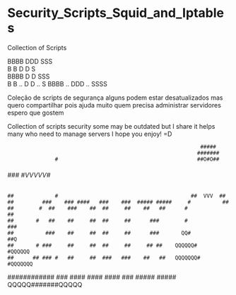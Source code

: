 Security_Scripts_Squid_and_Iptables
===================================

Collection of Scripts

BBBB     DDD      SSS  
B   B    D  D    S     
BBBB     D  D     SSS  
B   B .. D  D ..     S 
BBBB  .. DDD  .. SSSS  

Coleção de scripts de segurança 
alguns podem estar desatualizados mas quero
compartilhar 
pois ajuda muito quem precisa administrar servidores 
espero que gostem


Collection of scripts security 
some may be outdated but I 
share 
it helps many who need to manage servers 
I hope you enjoy! =D






                                                                 #####
                                                                #######
                   #                                            ##O#O##
  ######          ###                                           #VVVVV#
    ##             #                                          ##  VVV  ##
    ##         ###    ### ####   ###    ###  ##### #####     #          ##
    ##        #  ##    ###    ##  ##     ##    ##   ##      #            ##
    ##       #   ##    ##     ##  ##     ##      ###        #            ###
    ##          ###    ##     ##  ##     ##      ###       QQ#           ##Q
    ##       # ###     ##     ##  ##     ##     ## ##    QQQQQQ#       #QQQQQQ
    ##      ## ### #   ##     ##  ###   ###    ##   ##   QQQQQQQ#     #QQQQQQQ
  ############  ###   ####   ####   #### ### ##### #####   QQQQQ#######QQQQQ
